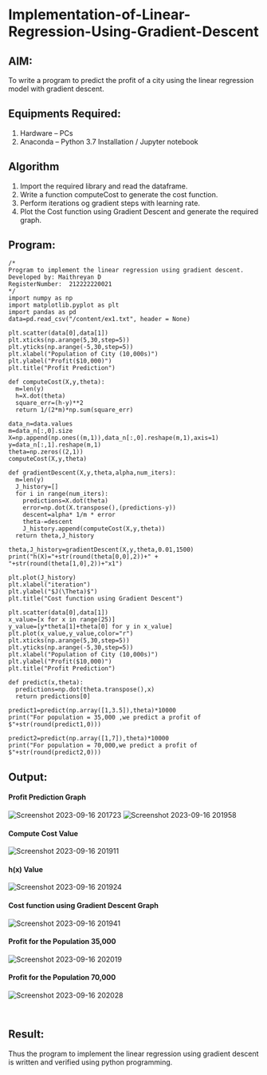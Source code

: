 # Implementation-of-Linear-Regression-Using-Gradient-Descent

## AIM:
To write a program to predict the profit of a city using the linear regression model with gradient descent.

## Equipments Required:
1. Hardware – PCs
2. Anaconda – Python 3.7 Installation / Jupyter notebook

## Algorithm
1. Import the required library and read the dataframe.
2. Write a function computeCost to generate the cost function.
3. Perform iterations og gradient steps with learning rate.
4. Plot the Cost function using Gradient Descent and generate the required graph.

## Program:
```
/*
Program to implement the linear regression using gradient descent.
Developed by: Maithreyan D
RegisterNumber:  212222220021
*/
import numpy as np
import matplotlib.pyplot as plt
import pandas as pd
data=pd.read_csv("/content/ex1.txt", header = None)

plt.scatter(data[0],data[1])
plt.xticks(np.arange(5,30,step=5))
plt.yticks(np.arange(-5,30,step=5))
plt.xlabel("Population of City (10,000s)")
plt.ylabel("Profit($10,000)")
plt.title("Profit Prediction")

def computeCost(X,y,theta):
  m=len(y)
  h=X.dot(theta)
  square_err=(h-y)**2
  return 1/(2*m)*np.sum(square_err)

data_n=data.values
m=data_n[:,0].size
X=np.append(np.ones((m,1)),data_n[:,0].reshape(m,1),axis=1)
y=data_n[:,1].reshape(m,1)
theta=np.zeros((2,1))
computeCost(X,y,theta)

def gradientDescent(X,y,theta,alpha,num_iters):
  m=len(y)
  J_history=[]
  for i in range(num_iters):
    predictions=X.dot(theta)
    error=np.dot(X.transpose(),(predictions-y))
    descent=alpha* 1/m * error
    theta-=descent
    J_history.append(computeCost(X,y,theta))
  return theta,J_history

theta,J_history=gradientDescent(X,y,theta,0.01,1500)
print("h(X)="+str(round(theta[0,0],2))+" + "+str(round(theta[1,0],2))+"x1")

plt.plot(J_history)
plt.xlabel("iteration")
plt.ylabel("$J(\Theta)$")
plt.title("Cost function using Gradient Descent")

plt.scatter(data[0],data[1])
x_value=[x for x in range(25)]
y_value=[y*theta[1]+theta[0] for y in x_value]
plt.plot(x_value,y_value,color="r")
plt.xticks(np.arange(5,30,step=5))
plt.yticks(np.arange(-5,30,step=5))
plt.xlabel("Population of City (10,000s)")
plt.ylabel("Profit($10,000)")
plt.title("Profit Prediction")

def predict(x,theta):
  predictions=np.dot(theta.transpose(),x)
  return predictions[0]

predict1=predict(np.array([1,3.5]),theta)*10000
print("For population = 35,000 ,we predict a profit of $"+str(round(predict1,0)))

predict2=predict(np.array([1,7]),theta)*10000
print("For population = 70,000,we predict a profit of $"+str(round(predict2,0)))
```
## Output:
#### Profit Prediction Graph
![Screenshot 2023-09-16 201723](https://github.com/ShanmathiShanmugam/Implementation-of-Linear-Regression-Using-Gradient-Descent/assets/121243595/bdfed25f-f9de-4610-b416-91d57108ca01)
![Screenshot 2023-09-16 201958](https://github.com/ShanmathiShanmugam/Implementation-of-Linear-Regression-Using-Gradient-Descent/assets/121243595/1e13149e-9075-4760-ae5b-222d826f8e2f)

#### Compute Cost Value

![Screenshot 2023-09-16 201911](https://github.com/ShanmathiShanmugam/Implementation-of-Linear-Regression-Using-Gradient-Descent/assets/121243595/c5b67543-f5f4-4b8d-81cb-3c8d9b004ed1)

#### h(x) Value

![Screenshot 2023-09-16 201924](https://github.com/ShanmathiShanmugam/Implementation-of-Linear-Regression-Using-Gradient-Descent/assets/121243595/4df03a5c-f0cd-46e5-9972-a3828b17db36)

#### Cost function using Gradient Descent Graph

![Screenshot 2023-09-16 201941](https://github.com/ShanmathiShanmugam/Implementation-of-Linear-Regression-Using-Gradient-Descent/assets/121243595/7413a196-1aa7-42b2-b44f-5f8660011a33)

#### Profit for the Population 35,000

![Screenshot 2023-09-16 202019](https://github.com/ShanmathiShanmugam/Implementation-of-Linear-Regression-Using-Gradient-Descent/assets/121243595/46ee0673-8dff-40fb-9509-eba77f5bd6cd)

#### Profit for the Population 70,000

![Screenshot 2023-09-16 202028](https://github.com/ShanmathiShanmugam/Implementation-of-Linear-Regression-Using-Gradient-Descent/assets/121243595/ba7a740c-90e9-4460-ac73-eee452c92f0b)
```


```
## Result:
Thus the program to implement the linear regression using gradient descent is written and verified using python programming.
